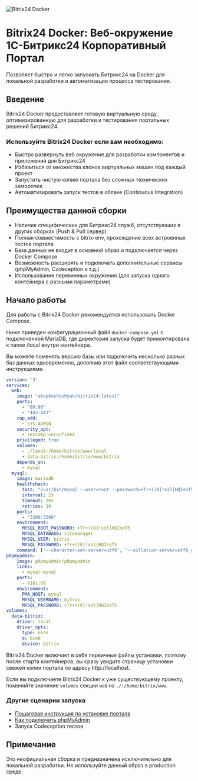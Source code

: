![Bitrix24 Docker](/docs/assets/bitrix24-docker-logo.png)

# Bitrix24 Docker: Веб-окружение 1С-Битрикс24 Корпоративный Портал

Позволяет быстро и легко запускать Битрикс24 на Docker для локальной разработки и автоматизации процесса тестирования.

## Введение

Bitrix24 Docker предоставляет готовую виртуальную среду, оптимизированную для разработки и тестирования портальных решений Битрикс24. 

### Используйте Bitrix24 Docker если вам необходимо:

- Быстро развернуть веб окружение для разработки компонентов и приложений для Битрикс24
- Избавиться от множества клонов виртуальных машин под каждый проект
- Запустить чистую копию портала без сложных технических заморочек
- Автоматизировать запуск тестов в облаке (Continuous Integration)

## Преимущества данной сборки

- Наличие специфических для Битрикс24 служб, отсутствующих в других сборках (Push & Pull сервер)
- Полная совместимость с bitrix-env, прохождение всех встроенных тестов портала
- База данных не входит в основной образ и подключается через Docker Compose
- Возможность расширять и подключать дополнительные сервисы (phpMyAdmin, Codeception и т.д.)
- Использование переменных окружения (для запуска одного контейнера с разными параметрами)

## Начало работы

Для работы с Bitrix24 Docker рекомендуется использовать Docker Compose. 

Ниже приведен конфигурационный файл `docker-compose.yml` с подключенной MariaDB, где директория запуска будет примонтирована к папке /local внутри контейнера. 

Вы можете поменять версию базы или подключить несколько разных баз данных одновременно, дополнив этот файл соответствующими инструкциями.

```yml
version: '3'
services:
  web:
    image: "akopkesheshyan/bitrix24:latest"
    ports:
      - "80:80"
      - "443:443"
    cap_add:
      - SYS_ADMIN 
    security_opt:
      - seccomp:unconfined
    privileged: true
    volumes:
      - ./local:/home/bitrix/www/local
      - data-bitrix:/home/bitrix/www/bitrix
    depends_on:
      - mysql
  mysql:
    image: mariadb
    healthcheck:
      test: "/usr/bin/mysql --user=root --password=+Tr+()8]!szl[HQIsoT5 --execute \"SHOW DATABASES;\""
      interval: 2s
      timeout: 20s
      retries: 10
    ports:
      - "3306:3306"
    environment:
      MYSQL_ROOT_PASSWORD: +Tr+()8]!szl[HQIsoT5
      MYSQL_DATABASE: sitemanager
      MYSQL_USER: bitrix
      MYSQL_PASSWORD: +Tr+()8]!szl[HQIsoT5
    command: ['--character-set-server=utf8', '--collation-server=utf8_unicode_ci', '--skip-character-set-client-handshake', '--sql-mode=']  
phpmyadmin:
    image: phpmyadmin/phpmyadmin
    links:
      - mysql:mysql
    ports:
      - 8181:80
    environment:
      PMA_HOST: mysql
      MYSQL_USERNAME: bitrix
      MYSQL_PASSWORD: +Tr+()8]!szl[HQIsoT5
volumes:
  data-bitrix:
    driver: local
    driver_opts:
      type: none
      o: bind
      device: bitrix
```

Bitrix24 Docker включает в себя первичные файлы установки, поэтому после старта контейнеров, вы сразу увидите страницу установки свежей копии портала по адресу http://localhost. 

Если вы подключаете Bitrix24 Docker к уже существующему проекту, поменяйте значение `volumes` секции `web` на `./:/home/bitrix/www`. 

### Другие сценарии запуска

- [Пошаговая инструкция по установке портала](/docs/01-install-step-by-step.md)
- [Как подключить phpMyAdmin](/docs/02-phpmyadmin-setup.md)
- Запуск Codeception тестов

## Примечание

Это неофициальная сборка и предназначена исключительно для локальной разработки. Не используйте данный образ в production среде.
